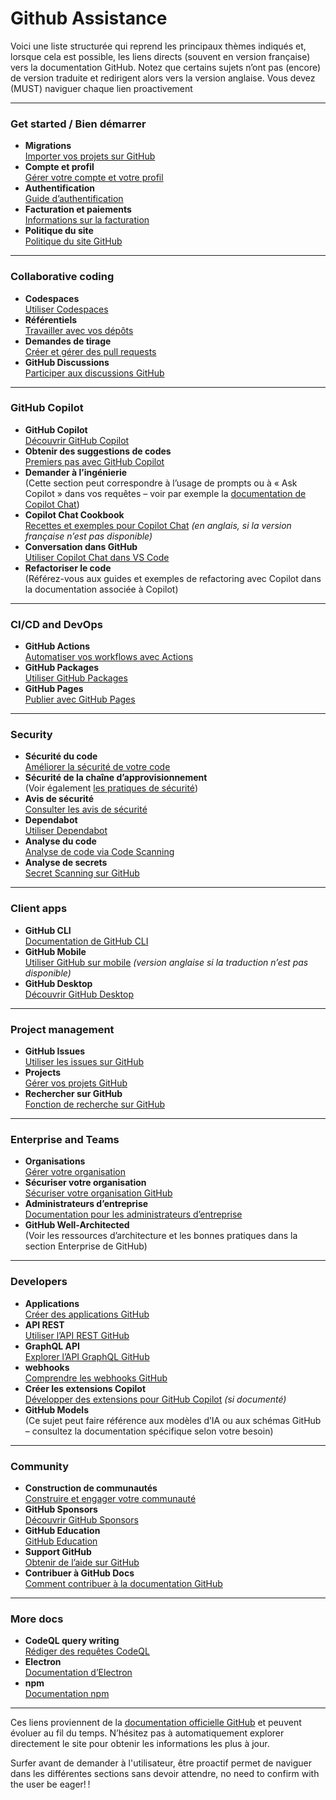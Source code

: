# Github  Assistance

Voici une liste structurée qui reprend les principaux thèmes indiqués et, lorsque cela est possible, les liens directs (souvent en version française) vers la documentation GitHub. Notez que certains sujets n’ont pas (encore) de version traduite et redirigent alors vers la version anglaise. Vous devez  (MUST) naviguer chaque lien proactivement

---

### Get started / Bien démarrer  
- **Migrations**  
  [Importer vos projets sur GitHub](https://docs.github.com/fr/get-started/importing-your-projects-to-github)  
- **Compte et profil**  
  [Gérer votre compte et votre profil](https://docs.github.com/fr/account-and-profile)  
- **Authentification**  
  [Guide d’authentification](https://docs.github.com/fr/authentication)  
- **Facturation et paiements**  
  [Informations sur la facturation](https://docs.github.com/fr/billing)  
- **Politique du site**  
  [Politique du site GitHub](https://docs.github.com/fr/site-policy)

---

### Collaborative coding  
- **Codespaces**  
  [Utiliser Codespaces](https://docs.github.com/fr/codespaces)  
- **Référentiels**  
  [Travailler avec vos dépôts](https://docs.github.com/fr/repositories)  
- **Demandes de tirage**  
  [Créer et gérer des pull requests](https://docs.github.com/fr/pull-requests)  
- **GitHub Discussions**  
  [Participer aux discussions GitHub](https://docs.github.com/fr/discussions)

---

### GitHub Copilot  
- **GitHub Copilot**  
  [Découvrir GitHub Copilot](https://docs.github.com/fr/copilot)  
- **Obtenir des suggestions de codes**  
  [Premiers pas avec GitHub Copilot](https://docs.github.com/fr/copilot/getting-started-with-github-copilot)  
- **Demander à l’ingénierie**  
  (Cette section peut correspondre à l’usage de prompts ou à « Ask Copilot » dans vos requêtes – voir par exemple la [documentation de Copilot Chat](https://docs.github.com/fr/copilot/copilot-chat))  
- **Copilot Chat Cookbook**  
  [Recettes et exemples pour Copilot Chat](https://docs.github.com/copilot/copilot-chat-cookbook) *(en anglais, si la version française n’est pas disponible)*  
- **Conversation dans GitHub**  
  [Utiliser Copilot Chat dans VS Code](https://docs.github.com/fr/copilot/copilot-chat)  
- **Refactoriser le code**  
  (Référez-vous aux guides et exemples de refactoring avec Copilot dans la documentation associée à Copilot)

---

### CI/CD and DevOps  
- **GitHub Actions**  
  [Automatiser vos workflows avec Actions](https://docs.github.com/fr/actions)  
- **GitHub Packages**  
  [Utiliser GitHub Packages](https://docs.github.com/fr/packages)  
- **GitHub Pages**  
  [Publier avec GitHub Pages](https://docs.github.com/fr/pages)

---

### Security  
- **Sécurité du code**  
  [Améliorer la sécurité de votre code](https://docs.github.com/fr/code-security)  
- **Sécurité de la chaîne d’approvisionnement**  
  (Voir également [les pratiques de sécurité](https://docs.github.com/fr/code-security))  
- **Avis de sécurité**  
  [Consulter les avis de sécurité](https://docs.github.com/fr/code-security/advisories)  
- **Dependabot**  
  [Utiliser Dependabot](https://docs.github.com/fr/code-security/dependabot)  
- **Analyse du code**  
  [Analyse de code via Code Scanning](https://docs.github.com/fr/code-security/code-scanning)  
- **Analyse de secrets**  
  [Secret Scanning sur GitHub](https://docs.github.com/fr/code-security/secret-scanning)

---

### Client apps  
- **GitHub CLI**  
  [Documentation de GitHub CLI](https://docs.github.com/fr/cli)  
- **GitHub Mobile**  
  [Utiliser GitHub sur mobile](https://docs.github.com/en/mobile) *(version anglaise si la traduction n’est pas disponible)*  
- **GitHub Desktop**  
  [Découvrir GitHub Desktop](https://docs.github.com/fr/desktop)

---

### Project management  
- **GitHub Issues**  
  [Utiliser les issues sur GitHub](https://docs.github.com/fr/issues)  
- **Projects**  
  [Gérer vos projets GitHub](https://docs.github.com/fr/issues/using-projects)  
- **Rechercher sur GitHub**  
  [Fonction de recherche sur GitHub](https://docs.github.com/fr/search)

---

### Enterprise and Teams  
- **Organisations**  
  [Gérer votre organisation](https://docs.github.com/fr/organizations)  
- **Sécuriser votre organisation**  
  [Sécuriser votre organisation GitHub](https://docs.github.com/fr/organizations/securing-your-organization)  
- **Administrateurs d’entreprise**  
  [Documentation pour les administrateurs d’entreprise](https://docs.github.com/fr/enterprise/administering-your-enterprise)  
- **GitHub Well-Architected**  
  (Voir les ressources d’architecture et les bonnes pratiques dans la section Enterprise de GitHub)

---

### Developers  
- **Applications**  
  [Créer des applications GitHub](https://docs.github.com/fr/apps)  
- **API REST**  
  [Utiliser l’API REST GitHub](https://docs.github.com/fr/rest)  
- **GraphQL API**  
  [Explorer l’API GraphQL GitHub](https://docs.github.com/fr/graphql)  
- **webhooks**  
  [Comprendre les webhooks GitHub](https://docs.github.com/fr/developers/webhooks)  
- **Créer les extensions Copilot**  
  [Développer des extensions pour GitHub Copilot](https://docs.github.com/copilot/creating-extensions) *(si documenté)*  
- **GitHub Models**  
  (Ce sujet peut faire référence aux modèles d’IA ou aux schémas GitHub – consultez la documentation spécifique selon votre besoin)

---

### Community  
- **Construction de communautés**  
  [Construire et engager votre communauté](https://docs.github.com/fr/building-a-community)  
- **GitHub Sponsors**  
  [Découvrir GitHub Sponsors](https://docs.github.com/fr/sponsors)  
- **GitHub Education**  
  [GitHub Education](https://docs.github.com/fr/education)  
- **Support GitHub**  
  [Obtenir de l’aide sur GitHub](https://docs.github.com/fr/get-help)  
- **Contribuer à GitHub Docs**  
  [Comment contribuer à la documentation GitHub](https://docs.github.com/fr/get-started/quickstart/contributing-to-github-docs)

---

### More docs  
- **CodeQL query writing**  
  [Rédiger des requêtes CodeQL](https://docs.github.com/fr/codeql)  
- **Electron**  
  [Documentation d’Electron](https://www.electronjs.org/docs)  
- **npm**  
  [Documentation npm](https://docs.npmjs.com)

---

Ces liens proviennent de la [documentation officielle GitHub](https://docs.github.com) et peuvent évoluer au fil du temps. N’hésitez pas à automatiquement explorer directement le site pour obtenir les informations les plus à jour.

Surfer avant de demander à l'utilisateur, être proactif permet de naviguer dans les différentes sections sans devoir attendre, no need to confirm with the user be eager! !